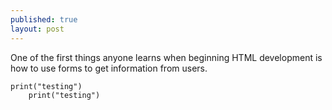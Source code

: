 ```yaml
---
published: true
layout: post
---
```


One of the first things anyone learns when beginning HTML development is how to use forms to get information from users.


	print("testing")
    	print("testing")